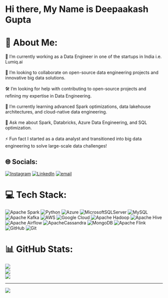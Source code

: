 # Hi there, My Name is Deepaakash Gupta 

# 💫 About Me:
🚀 I’m currently working as a Data Engineer in one of the startups in India i.e. Lumiq.ai<br><br>🤝 I’m looking to collaborate on open-source data engineering projects and innovative big data solutions.<br><br>🛠️ I’m looking for help with contributing to open-source projects and refining my expertise in Data Engineering.<br><br>🌱 I’m currently learning advanced Spark optimizations, data lakehouse architectures, and cloud-native data engineering.<br><br>💬 Ask me about Spark, Databricks, Azure Data Engineering, and SQL optimization.<br><br>⚡ Fun fact I started as a data analyst and transitioned into big data engineering to solve large-scale data challenges!


## 🌐 Socials:
[![Instagram](https://img.shields.io/badge/Instagram-%23E4405F.svg?logo=Instagram&logoColor=white)](https://www.instagram.com/_being_deep/) [![LinkedIn](https://img.shields.io/badge/LinkedIn-%230077B5.svg?logo=linkedin&logoColor=white)](https://www.linkedin.com/in/deepaakash-gupta/) [![email](https://img.shields.io/badge/Email-D14836?logo=gmail&logoColor=white)](mailto:imdeep2112@gmail.com) 

# 💻 Tech Stack:
![Apache Spark](https://img.shields.io/badge/Apache%20Spark-FDEE21?style=for-the-badge&logo=apachespark&logoColor=black) ![Python](https://img.shields.io/badge/python-3670A0?style=for-the-badge&logo=python&logoColor=ffdd54) ![Azure](https://img.shields.io/badge/azure-%230072C6.svg?style=for-the-badge&logo=microsoftazure&logoColor=white) ![MicrosoftSQLServer](https://img.shields.io/badge/Microsoft%20SQL%20Server-CC2927?style=for-the-badge&logo=microsoft%20sql%20server&logoColor=white) ![MySQL](https://img.shields.io/badge/mysql-4479A1.svg?style=for-the-badge&logo=mysql&logoColor=white) ![Apache Kafka](https://img.shields.io/badge/Apache%20Kafka-000?style=for-the-badge&logo=apachekafka) ![AWS](https://img.shields.io/badge/AWS-%23FF9900.svg?style=for-the-badge&logo=amazon-aws&logoColor=white) ![Google Cloud](https://img.shields.io/badge/GoogleCloud-%234285F4.svg?style=for-the-badge&logo=google-cloud&logoColor=white) ![Apache Hadoop](https://img.shields.io/badge/Apache%20Hadoop-66CCFF?style=for-the-badge&logo=apachehadoop&logoColor=black) ![Apache Hive](https://img.shields.io/badge/Apache%20Hive-FDEE21?style=for-the-badge&logo=apachehive&logoColor=black) ![Apache Airflow](https://img.shields.io/badge/Apache%20Airflow-017CEE?style=for-the-badge&logo=Apache%20Airflow&logoColor=white) ![ApacheCassandra](https://img.shields.io/badge/cassandra-%231287B1.svg?style=for-the-badge&logo=apache-cassandra&logoColor=white) ![MongoDB](https://img.shields.io/badge/MongoDB-%234ea94b.svg?style=for-the-badge&logo=mongodb&logoColor=white) ![Apache Flink](https://img.shields.io/badge/Apache%20Flink-E6526F?style=for-the-badge&logo=Apache%20Flink&logoColor=white) ![GitHub](https://img.shields.io/badge/github-%23121011.svg?style=for-the-badge&logo=github&logoColor=white) ![Git](https://img.shields.io/badge/git-%23F05033.svg?style=for-the-badge&logo=git&logoColor=white)
# 📊 GitHub Stats:
![](https://github-readme-stats.vercel.app/api?username=deep-2812&theme=default&hide_border=false&include_all_commits=false&count_private=false)<br/>
![](https://github-readme-streak-stats.herokuapp.com/?user=deep-2812&theme=default&hide_border=false)<br/>
![](https://github-readme-stats.vercel.app/api/top-langs/?username=deep-2812&theme=default&hide_border=false&include_all_commits=false&count_private=false&layout=compact)

---
[![](https://visitcount.itsvg.in/api?id=deep-2812&icon=0&color=0)](https://visitcount.itsvg.in)

<!-- Proudly created with GPRM ( https://gprm.itsvg.in ) -->
